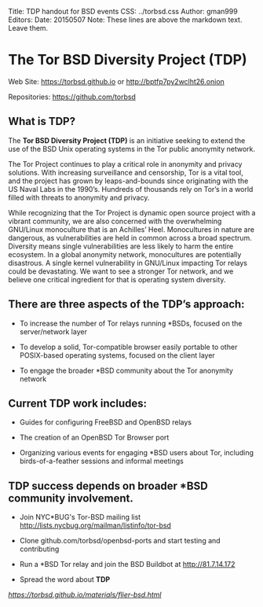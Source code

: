 Title: TDP handout for BSD events
CSS: ../torbsd.css
Author: gman999
Editors: 
Date: 20150507
Note: These lines are above the markdown text.  Leave them.


# The Tor BSD Diversity Project (TDP) #

Web Site: https://torbsd.github.io or http://bptfp7py2wclht26.onion  

Repositories: https://github.com/torbsd  

## What is __TDP__? ##

The __Tor BSD Diversity Project (TDP)__ is an initiative seeking to extend the use of the BSD Unix operating systems in the Tor public anonymity network.

The Tor Project continues to play a critical role in anonymity and privacy solutions. With increasing surveillance and censorship, Tor is a vital tool, and the project has grown by leaps-and-bounds since originating with the US Naval Labs in the 1990’s. Hundreds of thousands rely on Tor’s in a world filled with threats to anonymity and privacy.

While recognizing that the Tor Project is dynamic open source project with a vibrant community, we are also concerned with the overwhelming GNU/Linux monoculture that is an Achilles’ Heel. Monocultures in nature are dangerous, as vulnerabilities are held in common across a broad spectrum. Diversity means single vulnerabilities are less likely to harm the entire ecosystem. In a global anonymity network, monocultures are potentially disastrous. A single kernel vulnerability in GNU/Linux impacting Tor relays could be devastating. We want to see a stronger Tor network, and we believe one critical ingredient for that is operating system diversity.

## There are three aspects of the __TDP’s__ approach: ##

* To increase the number of Tor relays running *BSDs, focused on the server/network layer

* To develop a solid, Tor-compatible browser easily portable to other POSIX-based operating systems, focused on the client layer

* To engage the broader *BSD community about the Tor anonymity network

## Current __TDP__ work includes: ##

* Guides for configuring FreeBSD and OpenBSD relays

* The creation of an OpenBSD Tor Browser port

* Organizing various events for engaging *BSD users about Tor, including birds-of-a-feather sessions and informal meetings

## __TDP__ success depends on broader *BSD community involvement. ##

* Join NYC*BUG's Tor-BSD mailing list http://lists.nycbug.org/mailman/listinfo/tor-bsd

* Clone github.com/torbsd/openbsd-ports and start testing and contributing

* Run a *BSD Tor relay and join the BSD Buildbot at http://81.7.14.172

* Spread the word about __TDP__




*https://torbsd.github.io/materials/flier-bsd.html*
